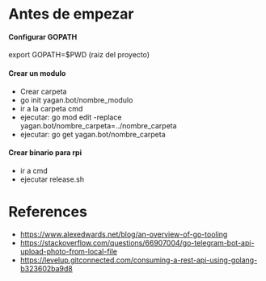# Antes de empezar
#### Configurar GOPATH
export GOPATH=$PWD (raiz del proyecto)

#### Crear un modulo
* Crear carpeta
* go init yagan.bot/nombre_modulo
* ir a la carpeta cmd
* ejecutar: go mod edit -replace yagan.bot/nombre_carpeta=../nombre_carpeta
* ejecutar: go get yagan.bot/nombre_carpeta

#### Crear binario para rpi
* ir a cmd
* ejecutar release.sh

# References

- https://www.alexedwards.net/blog/an-overview-of-go-tooling
- https://stackoverflow.com/questions/66907004/go-telegram-bot-api-upload-photo-from-local-file
- https://levelup.gitconnected.com/consuming-a-rest-api-using-golang-b323602ba9d8